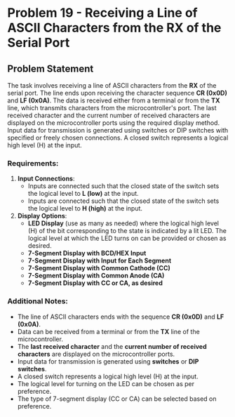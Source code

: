 # Problem 19 - Receiving a Line of ASCII Characters from the RX of the Serial Port

## Problem Statement

The task involves receiving a line of ASCII characters from the **RX** of the serial port. The line ends upon receiving the character sequence **CR (0x0D)** and **LF (0x0A)**. The data is received either from a terminal or from the **TX** line, which transmits characters from the microcontroller's port. The last received character and the current number of received characters are displayed on the microcontroller ports using the required display method. Input data for transmission is generated using switches or DIP switches with specified or freely chosen connections. A closed switch represents a logical high level (H) at the input.

### Requirements:
1. **Input Connections**:
   - Inputs are connected such that the closed state of the switch sets the logical level to **L (low)** at the input.
   - Inputs are connected such that the closed state of the switch sets the logical level to **H (high)** at the input.
2. **Display Options**:
   - **LED Display** (use as many as needed) where the logical high level (H) of the bit corresponding to the state is indicated by a lit LED. The logical level at which the LED turns on can be provided or chosen as desired.
   - **7-Segment Display with BCD/HEX Input**
   - **7-Segment Display with Input for Each Segment**
   - **7-Segment Display with Common Cathode (CC)**
   - **7-Segment Display with Common Anode (CA)**
   - **7-Segment Display with CC or CA, as desired**

### Additional Notes:
- The line of ASCII characters ends with the sequence **CR (0x0D)** and **LF (0x0A)**.
- Data can be received from a terminal or from the **TX** line of the microcontroller.
- The **last received character** and the **current number of received characters** are displayed on the microcontroller ports.
- Input data for transmission is generated using **switches** or **DIP switches**.
- A closed switch represents a logical high level (H) at the input.
- The logical level for turning on the LED can be chosen as per preference.
- The type of 7-segment display (CC or CA) can be selected based on preference.
